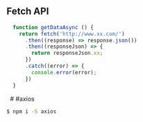 ## Fetch API
```javascript
  function getDataAsync () {
    return fetch('http://www.xx.com/')
      .then((response) => response.json())
      .then((responseJson) => {
        return responseJson.xx;
      })
      .catch((error) => {
        console.error(error);
      })
  }
```
 
# #axios
```sh
$ npm i -S axios
```
